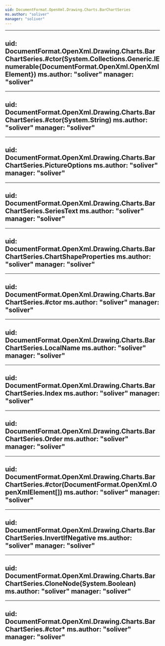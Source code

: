 ```yaml
---
uid: DocumentFormat.OpenXml.Drawing.Charts.BarChartSeries
ms.author: "soliver"
manager: "soliver"
---
```


---
uid: DocumentFormat.OpenXml.Drawing.Charts.BarChartSeries.#ctor(System.Collections.Generic.IEnumerable{DocumentFormat.OpenXml.OpenXmlElement})
ms.author: "soliver"
manager: "soliver"
---

---
uid: DocumentFormat.OpenXml.Drawing.Charts.BarChartSeries.#ctor(System.String)
ms.author: "soliver"
manager: "soliver"
---

---
uid: DocumentFormat.OpenXml.Drawing.Charts.BarChartSeries.PictureOptions
ms.author: "soliver"
manager: "soliver"
---

---
uid: DocumentFormat.OpenXml.Drawing.Charts.BarChartSeries.SeriesText
ms.author: "soliver"
manager: "soliver"
---

---
uid: DocumentFormat.OpenXml.Drawing.Charts.BarChartSeries.ChartShapeProperties
ms.author: "soliver"
manager: "soliver"
---

---
uid: DocumentFormat.OpenXml.Drawing.Charts.BarChartSeries.#ctor
ms.author: "soliver"
manager: "soliver"
---

---
uid: DocumentFormat.OpenXml.Drawing.Charts.BarChartSeries.LocalName
ms.author: "soliver"
manager: "soliver"
---

---
uid: DocumentFormat.OpenXml.Drawing.Charts.BarChartSeries.Index
ms.author: "soliver"
manager: "soliver"
---

---
uid: DocumentFormat.OpenXml.Drawing.Charts.BarChartSeries.Order
ms.author: "soliver"
manager: "soliver"
---

---
uid: DocumentFormat.OpenXml.Drawing.Charts.BarChartSeries.#ctor(DocumentFormat.OpenXml.OpenXmlElement[])
ms.author: "soliver"
manager: "soliver"
---

---
uid: DocumentFormat.OpenXml.Drawing.Charts.BarChartSeries.InvertIfNegative
ms.author: "soliver"
manager: "soliver"
---

---
uid: DocumentFormat.OpenXml.Drawing.Charts.BarChartSeries.CloneNode(System.Boolean)
ms.author: "soliver"
manager: "soliver"
---

---
uid: DocumentFormat.OpenXml.Drawing.Charts.BarChartSeries.#ctor*
ms.author: "soliver"
manager: "soliver"
---
